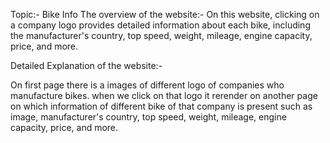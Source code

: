 Topic:- Bike Info
The overview of the website:- On this website, clicking on a company logo provides detailed information about each bike, including the manufacturer's country, top speed, weight, mileage, engine capacity, price, and more.

Detailed Explanation of the website:-

On first page there is a images of different logo of companies who manufacture bikes. when we click on that logo it rerender on another page on which information of different bike of that company is present such as image, manufacturer's country, top speed, weight, mileage, engine capacity, price, and more.